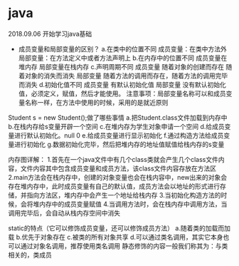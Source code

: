 # java
2018.09.06 开始学习java基础


* 成员变量和局部变量的区别？
 	a.在类中的位置不同
 		成员变量：在类中方法外
 		局部变量：在方法定义中或者方法声明上
	b.在内存中的位置不同
 		成员变量在堆内存
 		局部变量在栈内存
	c.声明周期不同
 		成员变量 随着对象的创建而存在 随着对象的消失而消失
 		局部变量 随着方法的调用而存在，随着方法的调用完毕而消失
	d.初始化值不同
 		成员变量  有默认初始化值 
 		局部变量 没有默认初始化值，必须定义，赋值，然后才能使用。
 		注意事项：局部变量名称可以和成员变量名称一样，在方法中使用的时候，采用的是就近原则
 		
 		
 		
Student s = new Student();做了哪些事情
a.把Student.class文件加载到内存中
b.在栈内存给s变量开辟一个空间
c.在堆内存为学生对象申请一个空间
d.给成员变量进行默认初始化。null 0
e.给成员变量进行显示初始化
f.通过构造方法给成员变量进行初始化
g.数据初始化完毕，然后把堆内存的地址值赋值给栈内存的s变量


内存图详解：
1.首先在一个java文件中有几个class类就会产生几个class文件内容，文件内容其中包含成员变量和成员方法，该class文件内容存放在方法区
2.main方法会在栈内存中，创建的对象变量也会在栈内容中，new出来的对象会存在堆内存中，此时成员变量有自己的默认值，成员方法会以地址的形式进行存储，并指向方法区，堆内存中会产生一个地址给栈内存
3.当初始化构造方法的时候，会将堆内存中的成员变量赋值
4.当调用方法时，会在栈内存中调用方法，当调用完毕后，会自动从栈内存空间中消失





static的特点（它可以修饰成员变量，还可以修饰成员方法）
a.随着类的加载而加载
b.优先于对象存在
c.被类的所有对象共享
d.可以通过类名调用，其实它本身也可以通过对象名调用，推荐使用类名调用
静态修饰的内容一般我们称其为：与类相关的，类成员














